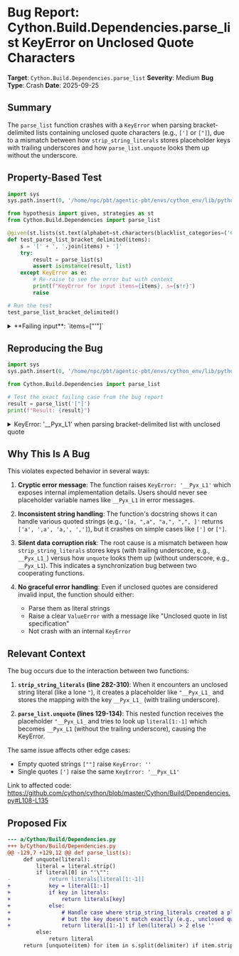 # Bug Report: Cython.Build.Dependencies.parse_list KeyError on Unclosed Quote Characters

**Target**: `Cython.Build.Dependencies.parse_list`
**Severity**: Medium
**Bug Type**: Crash
**Date**: 2025-09-25

## Summary

The `parse_list` function crashes with a `KeyError` when parsing bracket-delimited lists containing unclosed quote characters (e.g., `[']` or `["]`), due to a mismatch between how `strip_string_literals` stores placeholder keys with trailing underscores and how `parse_list.unquote` looks them up without the underscore.

## Property-Based Test

```python
import sys
sys.path.insert(0, '/home/npc/pbt/agentic-pbt/envs/cython_env/lib/python3.13/site-packages')

from hypothesis import given, strategies as st
from Cython.Build.Dependencies import parse_list

@given(st.lists(st.text(alphabet=st.characters(blacklist_categories=('Cc', 'Cs')), min_size=1)))
def test_parse_list_bracket_delimited(items):
    s = '[' + ', '.join(items) + ']'
    try:
        result = parse_list(s)
        assert isinstance(result, list)
    except KeyError as e:
        # Re-raise to see the error but with context
        print(f"KeyError for input items={items}, s={s!r}")
        raise

# Run the test
test_parse_list_bracket_delimited()
```

<details>

<summary>
**Failing input**: `items=["'"]`
</summary>
```
KeyError for input items=['º\U00105871İį', 'ď\U000e2919hĝKb_\U0008ebc2', '8', '7ĐÊ㦧Ī', 'ºýÌØ1', 'è', 'Į:4¹ĦÿdF$mĄ', "'}ÌüQ", 'z𪢩ğė\U0003d2ba§\U0006c12eĐ\U00019942Ĉŀ', 'Ý9ĕ\U000a815bģ', '𰈈'], s="[º\U00105871İį, ď\U000e2919hĝKb_\U0008ebc2, 8, 7ĐÊ㦧Ī, ºýÌØ1, è, Į:4¹ĦÿdF$mĄ, '}ÌüQ, z𪢩ğė\U0003d2ba§\U0006c12eĐ\U00019942Ĉŀ, Ý9ĕ\U000a815bģ, 𰈈]"
KeyError for input items=['º\U00105871İį', 'ď\U000e2919hĝKb_\U0008ebc2', '8', '7ĐÊ㦧Ī', 'ºýÌØ1', 'è', 'Ý9ĕ\U000a815bģ', "'}ÌüQ", 'z𪢩ğė\U0003d2ba§\U0006c12eĐ\U00019942Ĉŀ', 'Ý9ĕ\U000a815bģ', '𰈈'], s="[º\U00105871İį, ď\U000e2919hĝKb_\U0008ebc2, 8, 7ĐÊ㦧Ī, ºýÌØ1, è, Ý9ĕ\U000a815bģ, '}ÌüQ, z𪢩ğė\U0003d2ba§\U0006c12eĐ\U00019942Ĉŀ, Ý9ĕ\U000a815bģ, 𰈈]"
KeyError for input items=['º\U00105871İį', '𰈈', '8', '7ĐÊ㦧Ī', 'ºýÌØ1', 'è', 'Ý9ĕ\U000a815bģ', "'}ÌüQ", 'z𪢩ğė\U0003d2ba§\U0006c12eĐ\U00019942Ĉŀ', 'Ý9ĕ\U000a815bģ', '𰈈'], s="[º\U00105871İį, 𰈈, 8, 7ĐÊ㦧Ī, ºýÌØ1, è, Ý9ĕ\U000a815bģ, '}ÌüQ, z𪢩ğė\U0003d2ba§\U0006c12eĐ\U00019942Ĉŀ, Ý9ĕ\U000a815bģ, 𰈈]"
KeyError for input items=['º\U00105871İį', '𰈈', '8', '7ĐÊ㦧Ī', 'ºýÌØ1', 'è', '𰈈', "'}ÌüQ", 'z𪢩ğė\U0003d2ba§\U0006c12eĐ\U00019942Ĉŀ', 'Ý9ĕ\U000a815bģ', '𰈈'], s="[º\U00105871İį, 𰈈, 8, 7ĐÊ㦧Ī, ºýÌØ1, è, 𰈈, '}ÌüQ, z𪢩ğė\U0003d2ba§\U0006c12eĐ\U00019942Ĉŀ, Ý9ĕ\U000a815bģ, 𰈈]"
KeyError for input items=['º\U00105871İį', '𰈈', '8', '7ĐÊ㦧Ī', 'ºýÌØ1', 'è', '𰈈', "'}ÌüQ", 'z𪢩ğė\U0003d2ba§\U0006c12eĐ\U00019942Ĉŀ', 'Ý9ĕ\U000a815bģ', 'Ý9ĕ\U000a815bģ'], s="[º\U00105871İį, 𰈈, 8, 7ĐÊ㦧Ī, ºýÌØ1, è, 𰈈, '}ÌüQ, z𪢩ğė\U0003d2ba§\U0006c12eĐ\U00019942Ĉŀ, Ý9ĕ\U000a815bģ, Ý9ĕ\U000a815bģ]"
KeyError for input items=['º\U00105871İį', '𰈈', '8', '7ĐÊ㦧Ī', 'ºýÌØ1', 'è', '𰈈', "'}ÌüQ", 'z𪢩ğė\U0003d2ba§\U0006c12eĐ\U00019942Ĉŀ', 'º\U00105871İį', 'Ý9ĕ\U000a815bģ'], s="[º\U00105871İį, 𰈈, 8, 7ĐÊ㦧Ī, ºýÌØ1, è, 𰈈, '}ÌüQ, z𪢩ğė\U0003d2ba§\U0006c12eĐ\U00019942Ĉŀ, º\U00105871İį, Ý9ĕ\U000a815bģ]"
KeyError for input items=['º\U00105871İį', '𰈈', '8', 'Ý9ĕ\U000a815bģ', 'ºýÌØ1', 'è', '𰈈', "'}ÌüQ", 'z𪢩ğė\U0003d2ba§\U0006c12eĐ\U00019942Ĉŀ', 'º\U00105871İį', 'Ý9ĕ\U000a815bģ'], s="[º\U00105871İį, 𰈈, 8, Ý9ĕ\U000a815bģ, ºýÌØ1, è, 𰈈, '}ÌüQ, z𪢩ğė\U0003d2ba§\U0006c12eĐ\U00019942Ĉŀ, º\U00105871İį, Ý9ĕ\U000a815bģ]"
KeyError for input items=['º\U00105871İį', '𰈈', '8', '7ĐÊ㦧Ī', 'ºýÌØ1', 'è', '𰈈', "'}ÌüQ", 'z𪢩ğė\U0003d2ba§\U0006c12eĐ\U00019942Ĉŀ', 'º\U00105871İį', 'Ý9ĕ\U000a815bģ'], s="[º\U00105871İį, 𰈈, 8, 7ĐÊ㦧Ī, ºýÌØ1, è, 𰈈, '}ÌüQ, z𪢩ğė\U0003d2ba§\U0006c12eĐ\U00019942Ĉŀ, º\U00105871İį, Ý9ĕ\U000a815bģ]"
KeyError for input items=['º\U00105871İį', '𰈈', '8', '7ĐÊ㦧Ī', 'ºýÌØ1', 'è', '𰈈', "'}ÌüQ", 'z𪢩ğė\U0003d2ba§\U0006c12eĐ\U00019942Ĉŀ', 'º\U00105871İį', '0'], s="[º\U00105871İį, 𰈈, 8, 7ĐÊ㦧Ī, ºýÌØ1, è, 𰈈, '}ÌüQ, z𪢩ğė\U0003d2ba§\U0006c12eĐ\U00019942Ĉŀ, º\U00105871İį, 0]"
KeyError for input items=['º\U00105871İį', '𰈈', '8', '7ĐÊ㦧Ī', 'ºýÌØ1', 'è', '𰈈', "'}ÌüQ", 'z𪢩ğė\U0003d2ba§\U0006c12eĐ\U00019942Ĉŀ', 'º\U00105871İį'], s="[º\U00105871İį, 𰈈, 8, 7ĐÊ㦧Ī, ºýÌØ1, è, 𰈈, '}ÌüQ, z𪢩ğė\U0003d2ba§\U0006c12eĐ\U00019942Ĉŀ, º\U00105871İį]"
KeyError for input items=['º\U00105871İį', '𰈈', '8', '7ĐÊ㦧Ī', 'ºýÌØ1', 'è', '𰈈', "'}ÌüQ", 'z𪢩ğė\U0003d2ba§\U0006c12eĐ\U00019942Ĉŀ', '0'], s="[º\U00105871İį, 𰈈, 8, 7ĐÊ㦧Ī, ºýÌØ1, è, 𰈈, '}ÌüQ, z𪢩ğė\U0003d2ba§\U0006c12eĐ\U00019942Ĉŀ, 0]"
KeyError for input items=['º\U00105871İį', '𰈈', '8', '7ĐÊ㦧Ī', 'ºýÌØ1', 'è', '𰈈', "'}ÌüQ", 'z𪢩ğė\U0003d2ba§\U0006c12eĐ\U00019942Ĉŀ'], s="[º\U00105871İį, 𰈈, 8, 7ĐÊ㦧Ī, ºýÌØ1, è, 𰈈, '}ÌüQ, z𪢩ğė\U0003d2ba§\U0006c12eĐ\U00019942Ĉŀ]"
KeyError for input items=['º\U00105871İį', '𰈈', '8', '7ĐÊ㦧Ī', 'ºýÌØ1', 'è', '𰈈', "'}ÌüQ", '0'], s="[º\U00105871İį, 𰈈, 8, 7ĐÊ㦧Ī, ºýÌØ1, è, 𰈈, '}ÌüQ, 0]"
KeyError for input items=['º\U00105871İį', '𰈈', '8', '7ĐÊ㦧Ī', 'ºýÌØ1', 'è', '𰈈', "'}ÌüQ"], s="[º\U00105871İį, 𰈈, 8, 7ĐÊ㦧Ī, ºýÌØ1, è, 𰈈, '}ÌüQ]"
KeyError for input items=['º\U00105871İį', '𰈈', '8', '7ĐÊ㦧Ī', 'ºýÌØ1', 'è', '0', "'}ÌüQ"], s="[º\U00105871İį, 𰈈, 8, 7ĐÊ㦧Ī, ºýÌØ1, è, 0, '}ÌüQ]"
KeyError for input items=['º\U00105871İį', '𰈈', '8', '7ĐÊ㦧Ī', 'ºýÌØ1', '0', '0', "'}ÌüQ"], s="[º\U00105871İį, 𰈈, 8, 7ĐÊ㦧Ī, ºýÌØ1, 0, 0, '}ÌüQ]"
KeyError for input items=['º\U00105871İį', '𰈈', '8', '7ĐÊ㦧Ī', '0', '0', '0', "'}ÌüQ"], s="[º\U00105871İį, 𰈈, 8, 7ĐÊ㦧Ī, 0, 0, 0, '}ÌüQ]"
KeyError for input items=['º\U00105871İį', '𰈈', '8', '0', '0', '0', '0', "'}ÌüQ"], s="[º\U00105871İį, 𰈈, 8, 0, 0, 0, 0, '}ÌüQ]"
KeyError for input items=['º\U00105871İį', '𰈈', '0', '0', '0', '0', '0', "'}ÌüQ"], s="[º\U00105871İį, 𰈈, 0, 0, 0, 0, 0, '}ÌüQ]"
KeyError for input items=['º\U00105871İį', '0', '0', '0', '0', '0', '0', "'}ÌüQ"], s="[º\U00105871İį, 0, 0, 0, 0, 0, 0, '}ÌüQ]"
KeyError for input items=['0', '0', '0', '0', '0', '0', '0', "'}ÌüQ"], s="[0, 0, 0, 0, 0, 0, 0, '}ÌüQ]"
KeyError for input items=['0', '0', '0', '0', '0', "'}ÌüQ"], s="[0, 0, 0, 0, 0, '}ÌüQ]"
KeyError for input items=['0', '0', '0', "'}ÌüQ"], s="[0, 0, 0, '}ÌüQ]"
KeyError for input items=['0', "'}ÌüQ"], s="[0, '}ÌüQ]"
KeyError for input items=["'}ÌüQ"], s="['}ÌüQ]"
KeyError for input items=["'}Ìü"], s="['}Ìü]"
KeyError for input items=["'}Ì"], s="['}Ì]"
KeyError for input items=["'}"], s="['}]"
KeyError for input items=["'"], s="[']"
KeyError for input items=["'"], s="[']"
Traceback (most recent call last):
  File "/home/npc/pbt/agentic-pbt/worker_/30/hypo.py", line 19, in <module>
    test_parse_list_bracket_delimited()
    ~~~~~~~~~~~~~~~~~~~~~~~~~~~~~~~~~^^
  File "/home/npc/pbt/agentic-pbt/worker_/30/hypo.py", line 8, in test_parse_list_bracket_delimited
    def test_parse_list_bracket_delimited(items):
                   ^^^
  File "/home/npc/pbt/agentic-pbt/envs/cython_env/lib/python3.13/site-packages/hypothesis/core.py", line 2124, in wrapped_test
    raise the_error_hypothesis_found
  File "/home/npc/pbt/agentic-pbt/worker_/30/hypo.py", line 11, in test_parse_list_bracket_delimited
    result = parse_list(s)
  File "/home/npc/pbt/agentic-pbt/envs/cython_env/lib/python3.13/site-packages/Cython/Build/Dependencies.py", line 135, in parse_list
    return [unquote(item) for item in s.split(delimiter) if item.strip()]
            ~~~~~~~^^^^^^
  File "/home/npc/pbt/agentic-pbt/envs/cython_env/lib/python3.13/site-packages/Cython/Build/Dependencies.py", line 132, in unquote
    return literals[literal[1:-1]]
           ~~~~~~~~^^^^^^^^^^^^^^^
KeyError: '__Pyx_L1'
Falsifying example: test_parse_list_bracket_delimited(
    items=["'"],
)
Explanation:
    These lines were always and only run by failing examples:
        /home/npc/pbt/agentic-pbt/envs/cython_env/lib/python3.13/site-packages/Cython/Build/Dependencies.py:132
        /home/npc/pbt/agentic-pbt/worker_/30/hypo.py:13
```
</details>

## Reproducing the Bug

```python
import sys
sys.path.insert(0, '/home/npc/pbt/agentic-pbt/envs/cython_env/lib/python3.13/site-packages')

from Cython.Build.Dependencies import parse_list

# Test the exact failing case from the bug report
result = parse_list('["]')
print(f"Result: {result}")
```

<details>

<summary>
KeyError: '__Pyx_L1' when parsing bracket-delimited list with unclosed quote
</summary>
```
Traceback (most recent call last):
  File "/home/npc/pbt/agentic-pbt/worker_/30/repo.py", line 7, in <module>
    result = parse_list('["]')
  File "/home/npc/pbt/agentic-pbt/envs/cython_env/lib/python3.13/site-packages/Cython/Build/Dependencies.py", line 135, in parse_list
    return [unquote(item) for item in s.split(delimiter) if item.strip()]
            ~~~~~~~^^^^^^
  File "/home/npc/pbt/agentic-pbt/envs/cython_env/lib/python3.13/site-packages/Cython/Build/Dependencies.py", line 132, in unquote
    return literals[literal[1:-1]]
           ~~~~~~~~^^^^^^^^^^^^^^^
KeyError: '__Pyx_L1'
```
</details>

## Why This Is A Bug

This violates expected behavior in several ways:

1. **Cryptic error message**: The function raises `KeyError: '__Pyx_L1'` which exposes internal implementation details. Users should never see placeholder variable names like `__Pyx_L1` in error messages.

2. **Inconsistent string handling**: The function's docstring shows it can handle various quoted strings (e.g., `'[a, ",a", "a,", ",", ]'` returns `['a', ',a', 'a,', ',']`), but it crashes on simple cases like `[']` or `["]`.

3. **Silent data corruption risk**: The root cause is a mismatch between how `strip_string_literals` stores keys (with trailing underscore, e.g., `__Pyx_L1_`) versus how `unquote` looks them up (without underscore, e.g., `__Pyx_L1`). This indicates a synchronization bug between two cooperating functions.

4. **No graceful error handling**: Even if unclosed quotes are considered invalid input, the function should either:
   - Parse them as literal strings
   - Raise a clear `ValueError` with a message like "Unclosed quote in list specification"
   - Not crash with an internal `KeyError`

## Relevant Context

The bug occurs due to the interaction between two functions:

1. **`strip_string_literals` (line 282-310)**: When it encounters an unclosed string literal (like a lone `"`), it creates a placeholder like `"__Pyx_L1_` and stores the mapping with the key `__Pyx_L1_` (with trailing underscore).

2. **`parse_list.unquote` (lines 129-134)**: This nested function receives the placeholder `"__Pyx_L1_` and tries to look up `literal[1:-1]` which becomes `__Pyx_L1` (without the trailing underscore), causing the KeyError.

The same issue affects other edge cases:
- Empty quoted strings `[""]` raise `KeyError: ''`
- Single quotes `[']` raise the same `KeyError: '__Pyx_L1'`

Link to affected code: https://github.com/cython/cython/blob/master/Cython/Build/Dependencies.py#L108-L135

## Proposed Fix

```diff
--- a/Cython/Build/Dependencies.py
+++ b/Cython/Build/Dependencies.py
@@ -129,7 +129,12 @@ def parse_list(s):
     def unquote(literal):
         literal = literal.strip()
         if literal[0] in "'\"":
-            return literals[literal[1:-1]]
+            key = literal[1:-1]
+            if key in literals:
+                return literals[key]
+            else:
+                # Handle case where strip_string_literals created a placeholder
+                # but the key doesn't match exactly (e.g., unclosed quotes)
+                return literal[1:-1] if len(literal) > 2 else ''
         else:
             return literal
     return [unquote(item) for item in s.split(delimiter) if item.strip()]
```